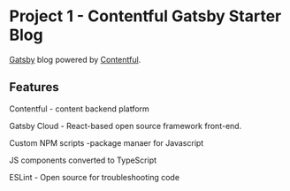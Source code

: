 # Project 1 - Contentful Gatsby Starter Blog 

 [Gatsby](http://gatsbyjs.com/) blog powered by [Contentful](https://www.contentful.com).


## Features

Contentful - content backend platform

Gatsby Cloud - React-based open source framework front-end. 

Custom NPM scripts -package manaer for Javascript

JS components converted to TypeScript

ESLint - Open source for troubleshooting code